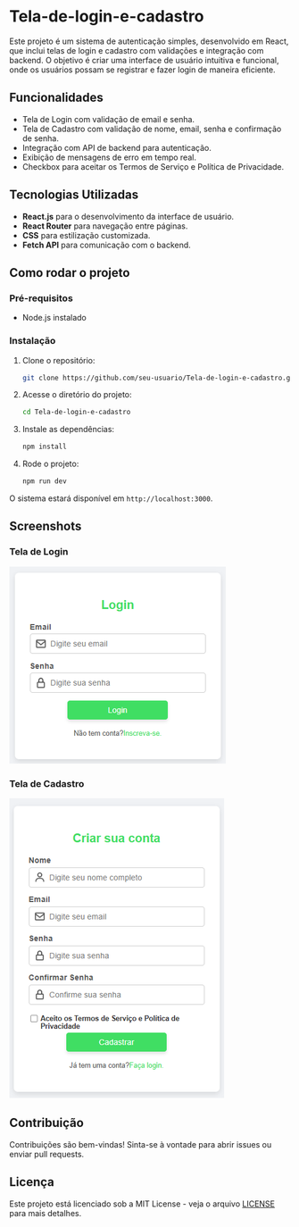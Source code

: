 # Tela-de-login-e-cadastro

Este projeto é um sistema de autenticação simples, desenvolvido em React, que inclui telas de login e cadastro com validações e integração com backend. O objetivo é criar uma interface de usuário intuitiva e funcional, onde os usuários possam se registrar e fazer login de maneira eficiente.

## Funcionalidades

- Tela de Login com validação de email e senha.
- Tela de Cadastro com validação de nome, email, senha e confirmação de senha.
- Integração com API de backend para autenticação.
- Exibição de mensagens de erro em tempo real.
- Checkbox para aceitar os Termos de Serviço e Política de Privacidade.

## Tecnologias Utilizadas

- **React.js** para o desenvolvimento da interface de usuário.
- **React Router** para navegação entre páginas.
- **CSS** para estilização customizada.
- **Fetch API** para comunicação com o backend.

## Como rodar o projeto

### Pré-requisitos
- Node.js instalado

### Instalação

1. Clone o repositório:
    ```bash
    git clone https://github.com/seu-usuario/Tela-de-login-e-cadastro.git
    ```

2. Acesse o diretório do projeto:
    ```bash
    cd Tela-de-login-e-cadastro
    ```

3. Instale as dependências:
    ```bash
    npm install
    ```

4. Rode o projeto:
    ```bash
    npm run dev
    ```

O sistema estará disponível em `http://localhost:3000`.

## Screenshots

### Tela de Login
![Tela de Login](./src/assets/tela-login.png)

### Tela de Cadastro
![Tela de Cadastro](./src/assets/tela-cadastro.png)

## Contribuição

Contribuições são bem-vindas! Sinta-se à vontade para abrir issues ou enviar pull requests.

## Licença

Este projeto está licenciado sob a MIT License - veja o arquivo [LICENSE](LICENSE) para mais detalhes.
